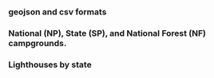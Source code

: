 ### geojson and csv formats


### National (NP), State (SP), and National Forest (NF) campgrounds. 
### Lighthouses by state
